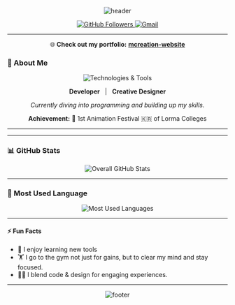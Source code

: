 <!-- Wave Header -->
<p align="center">
  <img src="https://capsule-render.vercel.app/api?type=waving&color=0:1e3c72,100:2a5298&height=200&section=header&text=Hey%2C%20I%27m%20Mark%20Christian%20E.%20Nicer!&fontSize=40&fontColor=ffffff&animation=twinkling" alt="header" />
</p>

<!-- Profile & Contact Badges -->
<p align="center">
  <a href="https://github.com/MNicer2004">
    <img src="https://img.shields.io/github/followers/MNicer2004?label=Follow&style=social" alt="GitHub Followers"/>
  </a>
  <a href="mailto:mcreationstudio1@gmail.com">
    <img src="https://img.shields.io/badge/Email-Contact-blue?style=flat-square&logo=gmail" alt="Gmail"/>
  </a>
  
</p>

---
<p align="center">
  🌐 <strong>Check out my portfolio:</strong> <a href="https://mnicer2004.github.io/mcreation-website/" target="_blank"><strong>mcreation-website</strong></a>
</p>

### 👤 About Me

<div align="center">

<img src="https://skillicons.dev/icons?i=python,java,js,html,css,blender,photoshop,figma,illustrator,git,github" alt="Technologies & Tools" />

<p>
  <strong>Developer</strong> &nbsp; | &nbsp; <strong>Creative Designer</strong>
</p>

<p><em>Currently diving into programming and building up my skills.</em></p>

<p>
  <strong>Achievement:</strong> 🥈 1st Animation Festival 🇰🇷 of Lorma Colleges
</p>


</div>

---


---

### 📊 GitHub Stats

<p align="center">
  <img src="https://github-readme-stats.vercel.app/api?username=MNicer2004&show_icons=true&include_all_commits=true&count_private=true&theme=radical" alt="Overall GitHub Stats" />
  
</p>


---

### 🏅 Most Used Language
<p align="center">
  <img src="https://github-readme-stats.vercel.app/api/top-langs/?username=MNicer2004&layout=compact&theme=radical&cache_seconds=1800" alt="Most Used Languages" />
</p>

---

#### ⚡ Fun Facts

- 🧩 I enjoy learning new tools  
- 🏋️ I go to the gym not just for gains, but to clear my mind and stay focused. 
- 🧑‍💻 I blend code & design for engaging experiences.

---

<p align="center">
  <img src="https://capsule-render.vercel.app/api?type=wave&color=0:2a5298,100:1e3c72&height=80&section=footer" alt="footer"/>
</p>
